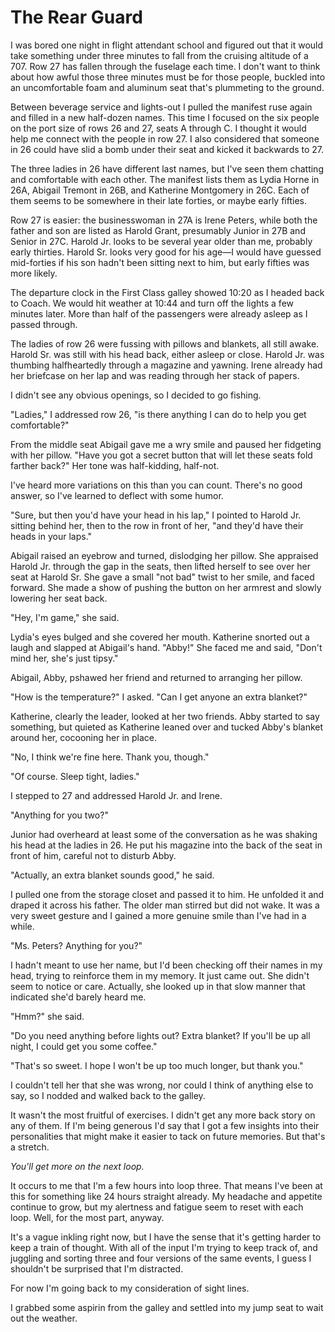 # The Rear Guard

I was bored one night in flight attendant school and figured out that it would take something under three minutes to fall from the cruising altitude of a 707.
Row 27 has fallen through the fuselage each time.
I don't want to think about how awful those three minutes must be for those people, buckled into an uncomfortable foam and aluminum seat that's plummeting to the ground.

Between beverage service and lights-out I pulled the manifest ruse again and filled in a new half-dozen names.
This time I focused on the six people on the port size of rows 26 and 27, seats A through C.
I thought it would help me connect with the people in row 27.
I also considered that someone in 26 could have slid a bomb under their seat and kicked it backwards to 27.

The three ladies in 26 have different last names, but I've seen them chatting and comfortable with each other.
The manifest lists them as Lydia Horne in 26A, Abigail Tremont in 26B, and Katherine Montgomery in 26C.
Each of them seems to be somewhere in their late forties, or maybe early fifties.

Row 27 is easier: the businesswoman in 27A is Irene Peters, while both the father and son are listed as Harold Grant, presumably Junior in 27B and Senior in 27C.
Harold Jr. looks to be several year older than me, probably early thirties.
Harold Sr. looks very good for his age—I would have guessed mid-forties if his son hadn't been sitting next to him, but early fifties was more likely.

The departure clock in the First Class galley showed 10:20 as I headed back to Coach.
We would hit weather at 10:44 and turn off the lights a few minutes later.
More than half of the passengers were already asleep as I passed through.

The ladies of row 26 were fussing with pillows and blankets, all still awake.
Harold Sr. was still with his head back, either asleep or close.
Harold Jr. was thumbing halfheartedly through a magazine and yawning.
Irene already had her briefcase on her lap and was reading through her stack of papers.

I didn't see any obvious openings, so I decided to go fishing.

"Ladies," I addressed row 26, "is there anything I can do to help you get comfortable?"

From the middle seat Abigail gave me a wry smile and paused her fidgeting with her pillow.
"Have you got a secret button that will let these seats fold farther back?"
Her tone was half-kidding, half-not.

I've heard more variations on this than you can count.
There's no good answer, so I've learned to deflect with some humor.

"Sure, but then you'd have your head in his lap," I pointed to Harold Jr. sitting behind her, then to the row in front of her, "and they'd have their heads in your laps."

Abigail raised an eyebrow and turned, dislodging her pillow.
She appraised Harold Jr. through the gap in the seats, then lifted herself to see over her seat at Harold Sr.
She gave a small "not bad" twist to her smile, and faced forward.
She made a show of pushing the button on her armrest and slowly lowering her seat back.

"Hey, I'm game," she said.

Lydia's eyes bulged and she covered her mouth.
Katherine snorted out a laugh and slapped at Abigail's hand.
"Abby!"
She faced me and said, "Don't mind her, she's just tipsy."

Abigail, Abby, pshawed her friend and returned to arranging her pillow.

"How is the temperature?"
I asked.
"Can I get anyone an extra blanket?"

Katherine, clearly the leader, looked at her two friends.
Abby started to say something, but quieted as Katherine leaned over and tucked Abby's blanket around her, cocooning her in place.

"No, I think we're fine here.
Thank you, though."

"Of course.
Sleep tight, ladies."

I stepped to 27 and addressed Harold Jr. and Irene.

"Anything for you two?"

Junior had overheard at least some of the conversation as he was shaking his head at the ladies in 26.
He put his magazine into the back of the seat in front of him, careful not to disturb Abby.

"Actually, an extra blanket sounds good," he said.

I pulled one from the storage closet and passed it to him.
He unfolded it and draped it across his father.
The older man stirred but did not wake.
It was a very sweet gesture and I gained a more genuine smile than I've had in a while.

"Ms. Peters?
Anything for you?"

I hadn't meant to use her name, but I'd been checking off their names in my head, trying to reinforce them in my memory.
It just came out.
She didn't seem to notice or care.
Actually, she looked up in that slow manner that indicated she'd barely heard me.

"Hmm?" she said.

"Do you need anything before lights out?
Extra blanket?
If you'll be up all night, I could get you some coffee."

"That's so sweet.
I hope I won't be up too much longer, but thank you."

I couldn't tell her that she was wrong, nor could I think of anything else to say, so I nodded and walked back to the galley.

It wasn't the most fruitful of exercises.
I didn't get any more back story on any of them.
If I'm being generous I'd say that I got a few insights into their personalities that might make it easier to tack on future memories.
But that's a stretch.

_You'll get more on the next loop._

It occurs to me that I'm a few hours into loop three.
That means I've been at this for something like 24 hours straight already.
My headache and appetite continue to grow, but my alertness and fatigue seem to reset with each loop.
Well, for the most part, anyway.

It's a vague inkling right now, but I have the sense that it's getting harder to keep a train of thought.
With all of the input I'm trying to keep track of, and juggling and sorting three and four versions of the same events, I guess I shouldn't be surprised that I'm distracted.

For now I'm going back to my consideration of sight lines.

I grabbed some aspirin from the galley and settled into my jump seat to wait out the weather.